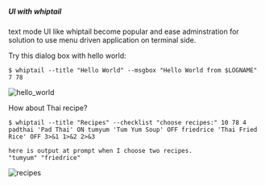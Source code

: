 ##### UI with whiptail 

text mode UI like whiptail become popular and ease adminstration for 
solution to use menu driven application on terminal side.

Try this dialog box with hello world:

```
$ whiptail --title "Hello World" --msgbox "Hello World from $LOGNAME" 7 78
```
![hello_world](https://github.com/boonchu/python3lab/tree/master/UI/hello_world.png)

How about Thai recipe?

```
$ whiptail --title "Recipes" --checklist "choose recipes:" 10 78 4 padthai 'Pad Thai' ON tumyum 'Tum Yum Soup' OFF friedrice 'Thai Fried Rice' OFF 3>&1 1>&2 2>&3

here is output at prompt when I choose two recipes.
"tumyum" "friedrice"
```

![recipes](https://github.com/boonchu/python3lab/tree/master/UI/recipes.png)

